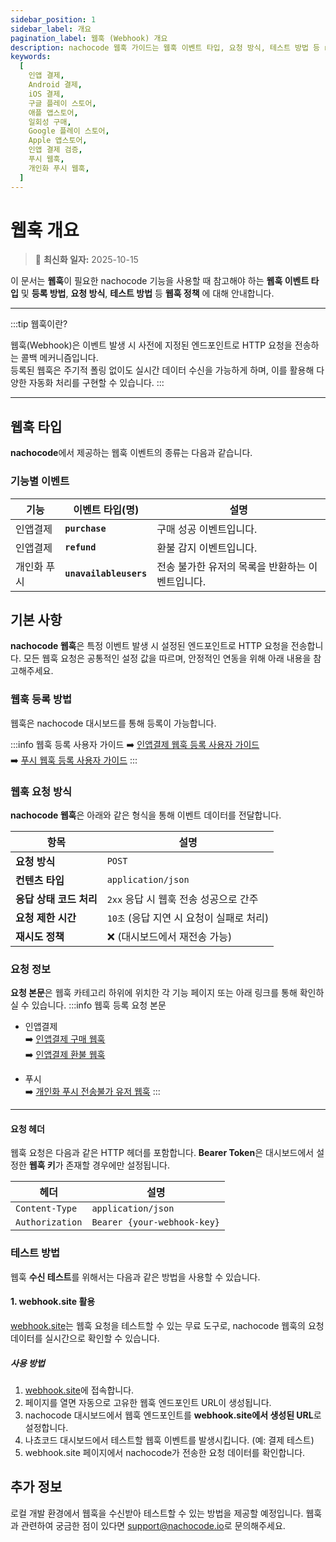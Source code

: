 ```yaml
---
sidebar_position: 1
sidebar_label: 개요
pagination_label: 웹훅 (Webhook) 개요
description: nachocode 웹훅 가이드는 웹훅 이벤트 타입, 요청 방식, 테스트 방법 등 nachocode 플랫폼에서 발생한 이벤트를 서버로 전달하는 웹훅 정책을 설명합니다.
keywords:
  [
    인앱 결제,
    Android 결제,
    iOS 결제,
    구글 플레이 스토어,
    애플 앱스토어,
    일회성 구매,
    Google 플레이 스토어,
    Apple 앱스토어,
    인앱 결제 검증,
    푸시 웹훅,
    개인화 푸시 웹훅,
  ]
---
```


# 웹훅 개요

> 🔔 **최신화 일자:** 2025-10-15

<!-- 2025-10-13 개인화푸시 unavailable users 웹훅 추가에 따른 내용 신규 생성 -->

이 문서는 **웹훅**이 필요한 nachocode 기능을 사용할 때 참고해야 하는 **웹훅 이벤트 타입** 및 **등록 방법**, **요청 방식**, **테스트 방법** 등 **웹훅 정책** 에 대해 안내합니다.

---

:::tip 웹훅이란?

웹훅(Webhook)은 이벤트 발생 시 사전에 지정된 엔드포인트로 HTTP 요청을 전송하는 콜백 메커니즘입니다.  
등록된 웹훅은 주기적 폴링 없이도 실시간 데이터 수신을 가능하게 하며, 이를 활용해 다양한 자동화 처리를 구현할 수 있습니다.
:::

---

## 웹훅 타입

**nachocode**에서 제공하는 웹훅 이벤트의 종류는 다음과 같습니다.

### 기능별 이벤트

| **기능**    | **이벤트 타입(명)**    | **설명**                                         |
| ----------- | ---------------------- | ------------------------------------------------ |
| 인앱결제    | **`purchase`**         | 구매 성공 이벤트입니다.                          |
| 인앱결제    | **`refund`**           | 환불 감지 이벤트입니다.                          |
| 개인화 푸시 | **`unavailableusers`** | 전송 불가한 유저의 목록을 반환하는 이벤트입니다. |

## 기본 사항

**nachocode 웹훅**은 특정 이벤트 발생 시 설정된 엔드포인트로 HTTP 요청을 전송합니다. 모든 웹훅 요청은 공통적인 설정 값을 따르며, 안정적인 연동을 위해 아래 내용을 참고해주세요.

### 웹훅 등록 방법

웹훅은 nachocode 대시보드를 통해 등록이 가능합니다.

:::info 웹훅 등록 사용자 가이드
➡️ [인앱결제 웹훅 등록 사용자 가이드](https://docs.nachocode.io/ko/articles/inapp-webhook-c2ff4900)  
➡️ [푸시 웹훅 등록 사용자 가이드](https://docs.nachocode.io/ko/articles/4-%EC%9B%B9%ED%9B%85-%EC%84%A4%EC%A0%95-4ab8a296)
:::

### 웹훅 요청 방식

**nachocode 웹훅**은 아래와 같은 형식을 통해 이벤트 데이터를 전달합니다.

| **항목**                | **설명**                                 |
| ----------------------- | ---------------------------------------- |
| **요청 방식**           | `POST`                                   |
| **컨텐츠 타입**         | `application/json`                       |
| **응답 상태 코드 처리** | `2xx` 응답 시 웹훅 전송 성공으로 간주    |
| **요청 제한 시간**      | `10초` (응답 지연 시 요청이 실패로 처리) |
| **재시도 정책**         | ❌ (대시보드에서 재전송 가능)            |

### 요청 정보

**요청 본문**은 웹훅 카테고리 하위에 위치한 각 기능 페이지 또는 아래 링크를 통해 확인하실 수 있습니다.
:::info 웹훅 등록 요청 본문

- 인앱결제  
  ➡️ [인앱결제 구매 웹훅](./iap/purchase.md)  
  ➡️ [인앱결제 환불 웹훅](./iap/refund.md)

- 푸시  
  ➡️ [개인화 푸시 전송불가 유저 웹훅](./personal-push/unavailable-users.md)
  :::

---

#### 요청 헤더

웹훅 요청은 다음과 같은 HTTP 헤더를 포함합니다. **Bearer Token**은 대시보드에서 설정한 **웹훅 키**가 존재할 경우에만 설정됩니다.

| **헤더**        | **설명**                    |
| --------------- | --------------------------- |
| `Content-Type`  | `application/json`          |
| `Authorization` | `Bearer {your-webhook-key}` |

### 테스트 방법

웹훅 **수신 테스트**를 위해서는 다음과 같은 방법을 사용할 수 있습니다.

#### 1. webhook.site 활용

[webhook.site](https://webhook.site/)는 웹훅 요청을 테스트할 수 있는 무료 도구로, nachocode 웹훅의 요청 데이터를 실시간으로 확인할 수 있습니다.

##### 사용 방법

1. [webhook.site](https://webhook.site/)에 접속합니다.
2. 페이지를 열면 자동으로 고유한 웹훅 엔드포인트 URL이 생성됩니다.
3. nachocode 대시보드에서 웹훅 엔드포인트를 **webhook.site에서 생성된 URL**로 설정합니다.
4. 나쵸코드 대시보드에서 테스트할 웹훅 이벤트를 발생시킵니다. (예: 결제 테스트)
5. webhook.site 페이지에서 nachocode가 전송한 요청 데이터를 확인합니다.

## 추가 정보

로컬 개발 환경에서 웹훅을 수신받아 테스트할 수 있는 방법을 제공할 예정입니다.
웹훅과 관련하여 궁금한 점이 있다면 [support@nachocode.io](mailto:support@nachocode.io)로 문의해주세요.
